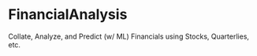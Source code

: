 # FinancialAnalysis
Collate, Analyze, and Predict (w/ ML) Financials using Stocks, Quarterlies, etc.
